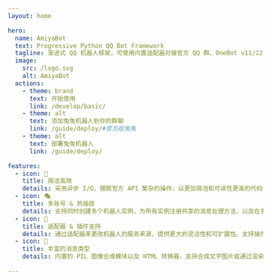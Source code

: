 ```yaml
---
layout: home

hero:
  name: AmiyaBot
  text: Progressive Python QQ Bot Framework
  tagline: 渐进式 QQ 机器人框架，可使用内置适配器对接官方 QQ 群、OneBot v11/12、KOOK 等机器人平台。
  image:
    src: /logo.svg
    alt: AmiyaBot
  actions:
    - theme: brand
      text: 开始使用
      link: /develop/basic/
    - theme: alt
      text: 添加兔兔机器人到你的群聊
      link: /guide/deploy/#官方版兔兔
    - theme: alt
      text: 部署兔兔机器人
      link: /guide/deploy/

features:
  - icon: 🚀
    title: 简洁高效
    details: 采用异步 I/O，摆脱官方 API 繁杂的操作，以更加简洁和可读性更高的代码让你专注于你的业务逻辑。
  - icon: 🎭
    title: 多账号 & 热插拔
    details: 支持同时创建多个机器人实例，为所有实例注册共享的消息处理方法，以及在多账号实例内动态增删机器人。
  - icon: 🧩
    title: 适配器 & 插件支持
    details: 通过适配器来更改机器人的服务来源，提供更大的灵活性和可扩展性。支持插件开发方案，将业务和主程序分离，使机器人更加生态化和可定制化。
  - icon: 🎉
    title: 丰富的消息类型
    details: 内置的 PIL 图像合成模块以及 HTML 转换器，支持合成文字图片或通过渲染 WEB 和 Markdown 合成图片，轻松实现你的绝佳创意。

---
```


<script setup>
import bots from './components/bots.vue';
</script>

<div class="main-container">
    <bots style="padding-top: 10px"></bots>
</div>
